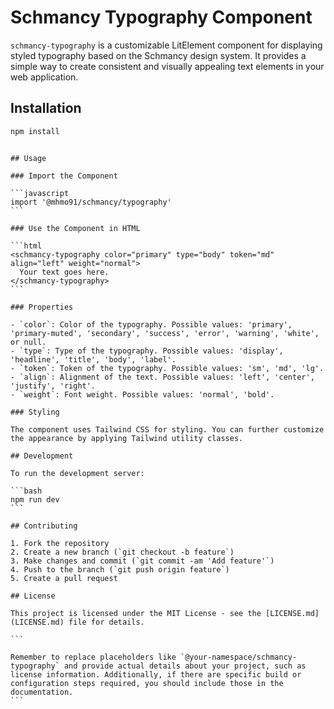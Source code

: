# Schmancy Typography Component

`schmancy-typography` is a customizable LitElement component for displaying styled typography based on the Schmancy design system. It provides a simple way to create consistent and visually appealing text elements in your web application.

## Installation

```bash
npm install
```

````

## Usage

### Import the Component

```javascript
import '@mhmo91/schmancy/typography'
```

### Use the Component in HTML

```html
<schmancy-typography color="primary" type="body" token="md" align="left" weight="normal">
  Your text goes here.
</schmancy-typography>
```

### Properties

- `color`: Color of the typography. Possible values: 'primary', 'primary-muted', 'secondary', 'success', 'error', 'warning', 'white', or null.
- `type`: Type of the typography. Possible values: 'display', 'headline', 'title', 'body', 'label'.
- `token`: Token of the typography. Possible values: 'sm', 'md', 'lg'.
- `align`: Alignment of the text. Possible values: 'left', 'center', 'justify', 'right'.
- `weight`: Font weight. Possible values: 'normal', 'bold'.

### Styling

The component uses Tailwind CSS for styling. You can further customize the appearance by applying Tailwind utility classes.

## Development

To run the development server:

```bash
npm run dev
```

## Contributing

1. Fork the repository
2. Create a new branch (`git checkout -b feature`)
3. Make changes and commit (`git commit -am 'Add feature'`)
4. Push to the branch (`git push origin feature`)
5. Create a pull request

## License

This project is licensed under the MIT License - see the [LICENSE.md](LICENSE.md) file for details.

```

Remember to replace placeholders like `@your-namespace/schmancy-typography` and provide actual details about your project, such as license information. Additionally, if there are specific build or configuration steps required, you should include those in the documentation.
```
````
